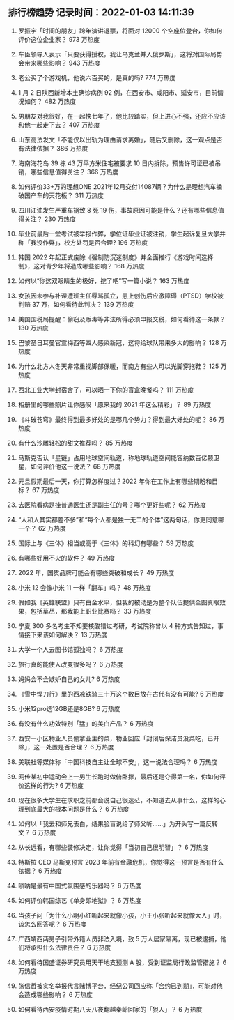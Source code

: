 
## 排行榜趋势 记录时间：2022-01-03 14:11:39
  
  1. 罗振宇「时间的朋友」跨年演讲退票，将面对 12000 个空座位登台，你如何评价这位企业家？ 973 万热度
    
  2. 车臣领导人表示「只要获得授权，我让乌克兰并入俄罗斯」，这将对国际局势会带来哪些影响？ 943 万热度
    
  3. 老公买了个游戏机，他说六百买的，是真的吗? 774 万热度
    
  4. 1 月 2 日陕西新增本土确诊病例 92 例，在西安市、咸阳市、延安市，目前情况如何？ 482 万热度
    
  5. 男朋友对我很好，在一起快七年了，他比较踏实，但上进心不强，还应不应该和他一起走下去？ 407 万热度
    
  6. 山东高法发文「不能仅以出轨为理由请求离婚」，随后又删除，这一观点是否有法律依据？ 386 万热度
    
  7. 海南海花岛 39 栋 43 万平方米住宅被要求 10 日内拆除，预售许可证已被吊销，哪些信息值得关注？ 366 万热度
    
  8. 如何评价33+万的理想ONE 2021年12月交付14087辆？为什么是理想汽车捅破国产车的天花板？ 311 万热度
    
  9. 四川江油发生严重车祸致 8 死 19 伤，事故原因可能是什么？还有哪些信息值得关注？ 230 万热度
    
  10. 毕业前最后一堂考试被举报作弊，学位证毕业证被注销，学生起诉复旦大学并称「我没作弊」，校方处罚是否合理? 196 万热度
    
  11. 韩国 2022 年起正式废除《强制防沉迷制度》并全面推行《游戏时间选择制》，这对青少年将造成哪些影响？ 168 万热度
    
  12. 如何以“你这双眼睛生的极好，挖了吧”写一篇小说？ 163 万热度
    
  13. 女孩因未参与补课遭班主任辱骂孤立，患上创伤后应激障碍（PTSD）学校被判赔 37 万，如何看待此判决？ 139 万热度
    
  14. 美国国税局提醒：偷窃及贩毒等非法所得必须申报交税，如何看待这一条款？ 130 万热度
    
  15. 巴黎圣日耳曼官宣梅西等四人感染新冠，这将给球队带来多大的影响？ 128 万热度
    
  16. 为什么北方人冬天非常重视脚部保暖，而南方有些人可以光脚穿拖鞋？ 125 万热度
    
  17. 西北工业大学封宿舍了，可以晒一下你的盲盒晚餐吗？ 111 万热度
    
  18. 相册里的哪些照片让你感叹「原来我的 2021 年这么精彩」？ 89 万热度
    
  19. 《斗破苍穹》最终得到最多好处的是哪几个势力？得到最大好处的呢？ 86 万热度
    
  20. 有什么沙雕轻松的甜文推荐吗？ 85 万热度
    
  21. 马斯克否认「星链」占用地球空间轨道，称地球轨道空间能容纳数百亿颗卫星，如何评价他这一说法？ 68 万热度
    
  22. 元旦假期最后一天，你打算怎样度过？2022 年你在工作上有哪些期盼和目标？ 67 万热度
    
  23. 去医院看病是挂普通医生还是副主任的号？哪个更好些呢？ 62 万热度
    
  24. “人和人其实都差不多”和“每个人都是独一无二的个体”这两句话，你更同意哪一个？ 62 万热度
    
  25. 国际上与《三体》相当或高于《三体》的科幻有哪些？ 59 万热度
    
  26. 有哪些好用不火的软件？ 49 万热度
    
  27. 2022 年，国货品牌可能会有哪些突破和成长？ 49 万热度
    
  28. 小米 12 会像小米 11 一样「翻车」吗？ 48 万热度
    
  29. 假如我《英雄联盟》只有白金水平，但我的被动是为整个队伍提供全图真眼效果，包括草丛，那我能上职业比赛吗？ 33 万热度
    
  30. 宁夏 300 多名考生不知要核酸错过考研，考试院称曾以 4 种方式告知过，事情接下来该如何解决？ 13 万热度
    
  31. 大学一个人去图书馆孤独吗？ 6 万热度
    
  32. 旅行真的能使人改变很多吗？ 6 万热度
    
  33. 妈妈会不会嫉妒自己的女儿? 6 万热度
    
  34. 《雪中悍刀行》里的西凉铁骑三十万这个数目放在古代有没有可能? 6 万热度
    
  35. 小米12pro选12GB还是8GB? 6 万热度
    
  36. 有没有什么功效特别「猛」的美白产品？ 6 万热度
    
  37. 西安一小区物业人员偷拿业主的菜，物业回应「封闭后保洁员没菜吃，已开除」，这一处置是否合理？ 6 万热度
    
  38. 美联社等媒体称「中国科技自主让全球不安」，这一说法合理吗？ 6 万热度
    
  39. 网传某初中运动会上一男生长跑时做俯卧撑，最后还是夺得第一名，你如何评价这样的行为? 6 万热度
    
  40. 现在很多大学生在求职之前都会说自己很迷茫，不知道去从事什么，这样的心理到底最大的根本问题是什么？ 6 万热度
    
  41. 如何以「我去和师兄表白，结果脸盲说给了师父听……」为开头写一篇反转文？ 6 万热度
    
  42. 从长远看，有哪些装修决定，让你觉得「当初自己很明智」？ 6 万热度
    
  43. 特斯拉 CEO 马斯克预言 2023 年前有金融危机，你觉得这一预言是否有什么依据？ 6 万热度
    
  44. 唢呐是最有中国式氛围感的乐器吗？ 6 万热度
    
  45. 如何评价韩国综艺《单身即地狱》？ 6 万热度
    
  46. 当孩子问「为什么小明小红听起来就像小孩，小王小张听起来就像大人」时，该怎么回答呢？ 6 万热度
    
  47. 广西靖西两男子引带外籍人员非法入境，致 5 万人居家隔离，现已被逮捕，他们将承担什么法律责任？ 6 万热度
    
  48. 如何看待国盛证券研究员用天干地支预测 A 股，受到证监局行政监管措施？ 6 万热度
    
  49. 张信哲被实名举报代言赌博平台，经纪公司回应称「合约已到期」，可能对他会造成哪些影响？ 6 万热度
    
  50. 如何看待西安疫情时期八天八夜翻越秦岭回家的「狠人」？ 6 万热度
    